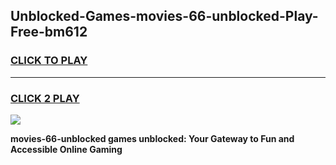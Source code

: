 
## Unblocked-Games-movies-66-unblocked-Play-Free-bm612
<h3>
<a href="https://premium76.site?title=movies-66-unblocked&ref=23A">CLICK TO PLAY</a></h3>
<hr>

<h3>
<a href="https://premium76.site?title=movies-66-unblocked&ref=23A">CLICK 2 PLAY</a>
  
</h3>

<a href="https://premium76.site?title=movies-66-unblocked&ref=23A"><img src="https://clearcache.store/games.png"></a>


**movies-66-unblocked games unblocked: Your Gateway to Fun and Accessible Online Gaming**

